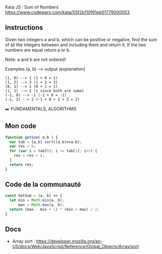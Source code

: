 Kata JS : Sum of Numbers https://www.codewars.com/kata/55f2b110f61eb01779000053

## Instructions
Given two integers a and b, which can be positive or negative, find the sum of all the integers between and including them and return it. If the two numbers are equal return a or b.

Note: a and b are not ordered!

Examples (a, b) --> output (explanation)
```
(1, 0) --> 1 (1 + 0 = 1)
(1, 2) --> 3 (1 + 2 = 3)
(0, 1) --> 1 (0 + 1 = 1)
(1, 1) --> 1 (1 since both are same)
(-1, 0) --> -1 (-1 + 0 = -1)
(-1, 2) --> 2 (-1 + 0 + 1 + 2 = 2)
```
✒️ FUNDAMENTALS, ALGORITHMS

## Mon code
```js
function getSum( a,b ) {
  var tab = [a,b].sort((a,b)=>a-b);
  var res = 0;
  for (var i = tab[0]; i <= tab[1]; i++) {
    res = res + i;
  }
  return res;
}
```

## Code de la communauté
```js
const GetSum = (a, b) => {
  let min = Math.min(a, b),
      max = Math.max(a, b);
  return (max - min + 1) * (min + max) / 2;
}
```

## Docs
- Array sort : https://developer.mozilla.org/en-US/docs/Web/JavaScript/Reference/Global_Objects/Array/sort

